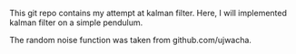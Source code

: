 This git repo contains my attempt at kalman filter.
Here, I will implemented kalman filter on a simple pendulum.

The random noise function was taken from github.com/ujwacha.
